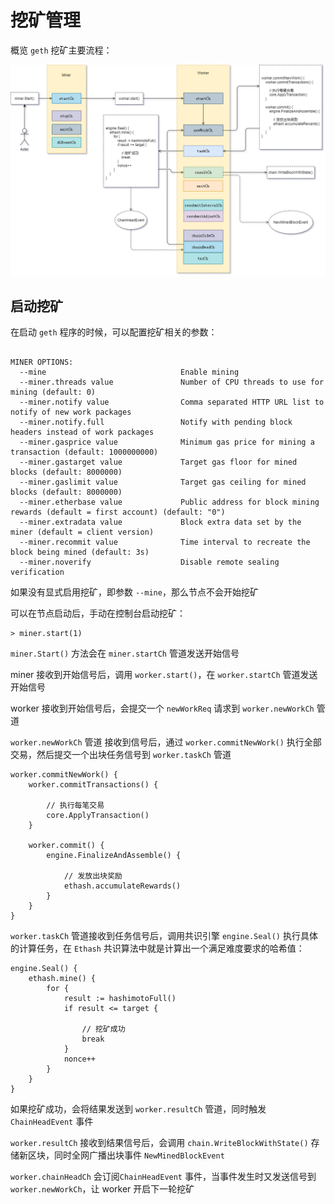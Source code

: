 
# 挖矿管理

概览 `geth` 挖矿主要流程：

![主要流程图](./imgs/miner.png)

## 启动挖矿

在启动 `geth` 程序的时候，可以配置挖矿相关的参数：

```

MINER OPTIONS:
  --mine                              Enable mining
  --miner.threads value               Number of CPU threads to use for mining (default: 0)
  --miner.notify value                Comma separated HTTP URL list to notify of new work packages
  --miner.notify.full                 Notify with pending block headers instead of work packages
  --miner.gasprice value              Minimum gas price for mining a transaction (default: 1000000000)
  --miner.gastarget value             Target gas floor for mined blocks (default: 8000000)
  --miner.gaslimit value              Target gas ceiling for mined blocks (default: 8000000)
  --miner.etherbase value             Public address for block mining rewards (default = first account) (default: "0")
  --miner.extradata value             Block extra data set by the miner (default = client version)
  --miner.recommit value              Time interval to recreate the block being mined (default: 3s)
  --miner.noverify                    Disable remote sealing verification

```

如果没有显式启用挖矿，即参数 `--mine`，那么节点不会开始挖矿

可以在节点启动后，手动在控制台启动挖矿：

```
> miner.start(1)
```

`miner.Start()` 方法会在 `miner.startCh` 管道发送开始信号

miner 接收到开始信号后，调用 `worker.start()`，在 `worker.startCh` 管道发送开始信号

worker 接收到开始信号后，会提交一个 `newWorkReq` 请求到 `worker.newWorkCh` 管道

 `worker.newWorkCh` 管道 接收到信号后，通过 `worker.commitNewWork()` 执行全部交易，然后提交一个出块任务信号到 `worker.taskCh` 管道


```
worker.commitNewWork() {
    worker.commitTransactions() {

        // 执行每笔交易 
        core.ApplyTransaction()
    }

    worker.commit() {
        engine.FinalizeAndAssemble() {

            // 发放出块奖励
            ethash.accumulateRewards()
        }
    }
}
```


`worker.taskCh` 管道接收到任务信号后，调用共识引擎 `engine.Seal()` 执行具体的计算任务，在 `Ethash` 共识算法中就是计算出一个满足难度要求的哈希值：

```
engine.Seal() {
    ethash.mine() {
        for {
            result := hashimotoFull()
            if result <= target {
                
                // 挖矿成功
                break 
            }
            nonce++
        }
    }
}
```

如果挖矿成功，会将结果发送到 `worker.resultCh` 管道，同时触发 `ChainHeadEvent` 事件

`worker.resultCh` 接收到结果信号后，会调用 `chain.WriteBlockWithState()` 存储新区块，同时全网广播出块事件 `NewMinedBlockEvent`

`worker.chainHeadCh` 会订阅`ChainHeadEvent` 事件，当事件发生时又发送信号到 `worker.newWorkCh`，让 worker 开启下一轮挖矿

